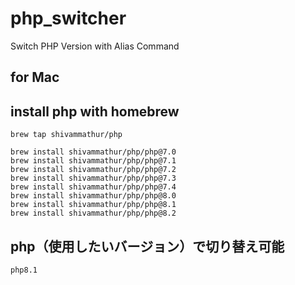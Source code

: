 # php_switcher
Switch PHP Version with Alias Command

## for Mac
## install php with homebrew
    brew tap shivammathur/php

    brew install shivammathur/php/php@7.0
    brew install shivammathur/php/php@7.1
    brew install shivammathur/php/php@7.2
    brew install shivammathur/php/php@7.3
    brew install shivammathur/php/php@7.4
    brew install shivammathur/php/php@8.0
    brew install shivammathur/php/php@8.1
    brew install shivammathur/php/php@8.2

## php（使用したいバージョン）で切り替え可能
    php8.1
